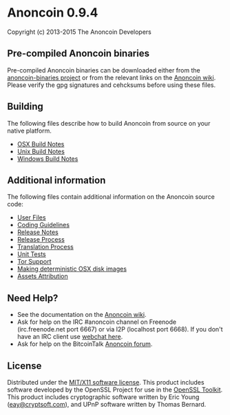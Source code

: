 Anoncoin 0.9.4
==============

Copyright (c) 2013-2015 The Anoncoin Developers

Pre-compiled Anoncoin binaries
------------------------------

Pre-compiled Anoncoin binaries can be downloaded either from the [anoncoin-binaries project](https://github.com/Anoncoin/anoncoin-binaries) or from the relevant links on the [Anoncoin wiki](https://wiki.anoncoin.net/Download). Please verify the gpg signatures and cehcksums before using these files.

Building
--------
The following files describe how to build Anoncoin from source on your native platform.

- [OSX Build Notes](build-osx.md)
- [Unix Build Notes](build-unix.md)
- [Windows Build Notes](build-msw.md)

Additional information
----------------------
The following files contain additional information on the Anoncoin source code:

- [User Files](files.md)
- [Coding Guidelines](coding.md)
- [Release Notes](release-notes.md)
- [Release Process](release-process.md)
- [Translation Process](translation_process.md)
- [Unit Tests](unit-tests.md)
- [Tor Support](tor.md)
- [Making deterministic OSX disk images](osx-deterministic-build.md)
- [Assets Attribution](assets-attribution.md)

Need Help?
----------

* See the documentation on the [Anoncoin wiki](https://wiki.anoncoin.net).
* Ask for help on the IRC #anoncoin channel on Freenode (irc.freenode.net port 6667) or via I2P (localhost port 6668). If you don't have an IRC client use [webchat here](http://webchat.freenode.net?channels=anoncoin).
* Ask for help on the BitcoinTalk [Anoncoin forum](https://bitcointalk.org/index.php?topic=227287.0).

License
-------
Distributed under the [MIT/X11 software license](http://www.opensource.org/licenses/mit-license.php).
This product includes software developed by the OpenSSL Project for use in the [OpenSSL Toolkit](http://www.openssl.org/). This product includes
cryptographic software written by Eric Young ([eay@cryptsoft.com](mailto:eay@cryptsoft.com)), and UPnP software written by Thomas Bernard.
